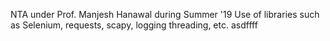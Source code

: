 NTA under Prof. Manjesh Hanawal during Summer '19
Use of libraries such as Selenium, requests, scapy, logging threading, etc.
asdffff